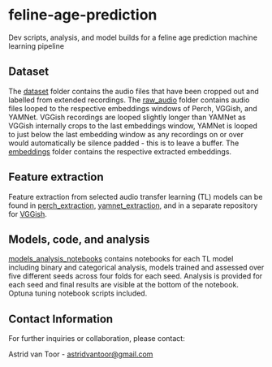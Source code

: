 # feline-age-prediction
Dev scripts, analysis, and model builds for a feline age prediction machine learning pipeline 

## Dataset

The [dataset]([url](https://github.com/aster-droide/feline-age-prediction/tree/main/dataset)) folder contains the audio files that have been cropped out and labelled from extended recordings. The [raw_audio]([url](https://github.com/aster-droide/feline-age-prediction/tree/main/dataset/raw_audio)) folder contains audio files looped to the respective embeddings windows of Perch, VGGish, and YAMNet. VGGish recordings are looped slightly longer than YAMNet as VGGish internally crops to the last embeddings window, YAMNet is looped to just below the last embedding window as any recordings on or over would automatically be silence padded - this is to leave a buffer. The [embeddings]([url](https://github.com/aster-droide/feline-age-prediction/tree/main/dataset/embeddings)) folder contains the respective extracted embeddings.  

## Feature extraction

Feature extraction from selected audio transfer learning (TL) models can be found in [perch_extraction]([url](https://github.com/aster-droide/feline-age-prediction/tree/main/perch_extraction)), [yamnet_extraction]([url](https://github.com/aster-droide/feline-age-prediction/tree/main)), and in a separate repository for [VGGish]([url](https://github.com/aster-droide/audioset-thesis-work/blob/main/audioset/vggish/vggish_inference_demo.py)).

## Models, code, and analysis

[models_analysis_notebooks]([url](https://github.com/aster-droide/feline-age-prediction/tree/main/models_analysis_notebooks)) contains notebooks for each TL model including binary and categorical analysis, models trained and assessed over five different seeds across four folds for each seed. Analysis is provided for each seed and final results are visible at the bottom of the notebook. Optuna tuning notebook scripts included. 

## Contact Information

For further inquiries or collaboration, please contact:

Astrid van Toor - astridvantoor@gmail.com
